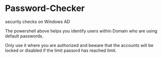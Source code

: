 # Password-Checker
security checks on Windows AD

The powershell above helps you identify users within Domain who are using default passwords.

Only use it where you are authorized and beware that the accounts will be locked or disabled if the limit passord has reached limit.

